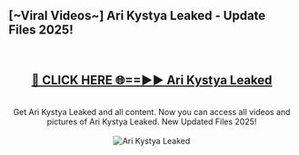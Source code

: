 <h2>[~Viral Videos~] Ari Kystya Leaked - Update Files 2025!</h2>
<br>
<div align="center">
<h2><a href="https://betterlinks.top/A2PfLJ" rel="nofollow">🔴 CLICK HERE 🌐==►► Ari Kystya Leaked</a></h2>
<br>
Get Ari Kystya Leaked and all content. Now you can access all videos and pictures of Ari Kystya Leaked. New Updated Files 2025!
<br>
<br>
<a href="https://betterlinks.top/A2PfLJ" rel="nofollow" data-target="animated-image.originalLink"><img src="https://i.ibb.co.com/WyWwxjT/player-gif2.gif" alt="Ari Kystya Leaked" style="max-width: 100%; display: inline-block;" data-target="animated-image.originalImage"></a>
</div>
<br>
